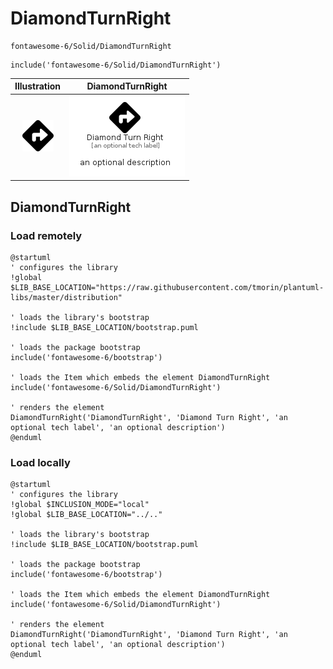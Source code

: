 # DiamondTurnRight


```text
fontawesome-6/Solid/DiamondTurnRight
```

```text
include('fontawesome-6/Solid/DiamondTurnRight')
```



| Illustration | DiamondTurnRight |
| :---: | :---: |
| ![illustration for Illustration](../../fontawesome-6/Solid/DiamondTurnRight.png) | ![illustration for DiamondTurnRight](../../fontawesome-6/Solid/DiamondTurnRight.Local.png) |




## DiamondTurnRight

### Load remotely
```plantuml
@startuml
' configures the library
!global $LIB_BASE_LOCATION="https://raw.githubusercontent.com/tmorin/plantuml-libs/master/distribution"

' loads the library's bootstrap
!include $LIB_BASE_LOCATION/bootstrap.puml

' loads the package bootstrap
include('fontawesome-6/bootstrap')

' loads the Item which embeds the element DiamondTurnRight
include('fontawesome-6/Solid/DiamondTurnRight')

' renders the element
DiamondTurnRight('DiamondTurnRight', 'Diamond Turn Right', 'an optional tech label', 'an optional description')
@enduml
```

### Load locally
```plantuml
@startuml
' configures the library
!global $INCLUSION_MODE="local"
!global $LIB_BASE_LOCATION="../.."

' loads the library's bootstrap
!include $LIB_BASE_LOCATION/bootstrap.puml

' loads the package bootstrap
include('fontawesome-6/bootstrap')

' loads the Item which embeds the element DiamondTurnRight
include('fontawesome-6/Solid/DiamondTurnRight')

' renders the element
DiamondTurnRight('DiamondTurnRight', 'Diamond Turn Right', 'an optional tech label', 'an optional description')
@enduml
```

